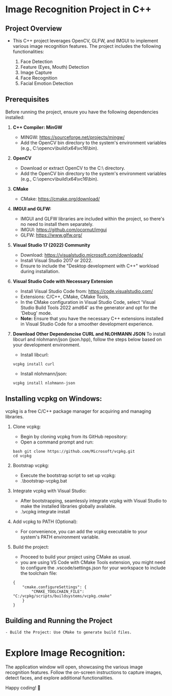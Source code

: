 # Image Recognition Project in C++

## Project Overview

- This C++ project leverages OpenCV, GLFW, and IMGUI to implement various image recognition features. The project includes the following functionalities:

  1. Face Detection
  2. Feature (Eyes, Mouth) Detection
  3. Image Capture
  4. Face Recognition
  5. Facial Emotion Detection


## Prerequisites

Before running the project, ensure you have the following dependencies installed:

1. **C++ Compiler: MinGW**

   - MINGW: https://sourceforge.net/projects/mingw/
   - Add the OpenCV bin directory to the system's environment variables (e.g., C:\opencv\build\x64\vc16\bin).

2. **OpenCV**

   - Download or extract OpenCV to the C:\ directory.
   - Add the OpenCV bin directory to the system's environment variables (e.g., C:\opencv\build\x64\vc16\bin).

3. **CMake**

   - CMake: https://cmake.org/download/

4. **IMGUI and GLFW:**

   - IMGUI and GLFW libraries are included within the project, so there's no need to install them separately.
   - IMGUI: https://github.com/ocornut/imgui
   - GLFW: https://www.glfw.org/

5. **Visual Studio 17 (2022) Community**

   - Download: https://visualstudio.microsoft.com/downloads/
   - Install Visual Studio 2017 or 2022.
   - Ensure to include the "Desktop development with C++" workload during installation.

6. **Visual Studio Code with Necessary Extension**

   - Install Visual Studio Code from: https://code.visualstudio.com/
   - Extensions: C/C++, CMake, CMake Tools,
   - In the CMake configuration in Visual Studio Code, select 'Visual Studio Build Tools 2022 amd64' as the generator and opt for the 'Debug' mode.
   - **Note:** Ensure that you have the necessary C++ extensions installed in Visual Studio Code for a smoother development experience.

7. **Download Other Dependencise CURL and NLOHMANN JSON**
To install libcurl and nlohmann/json (json.hpp), follow the steps below based on your development environment.

   - Install libcurl:
   ```
   vcpkg install curl
   ```
   - Install nlohmann/json:
   ```
   vcpkg install nlohmann-json
   ```


## Installing vcpkg on Windows:

vcpkg is a free C/C++ package manager for acquiring and managing libraries.

1. Clone vcpkg:

   - Begin by cloning vcpkg from its GitHub repository:
   - Open a command prompt and run:

   ```
   bash git clone https://github.com/Microsoft/vcpkg.git
   cd vcpkg
   ```

2. Bootstrap vcpkg:

   - Execute the bootstrap script to set up vcpkg:
   - .\bootstrap-vcpkg.bat

3. Integrate vcpkg with Visual Studio:

   - After bootstrapping, seamlessly integrate vcpkg with Visual Studio to make the installed libraries globally available.
   - .\vcpkg integrate install

4. Add vcpkg to PATH (Optional):

   - For convenience, you can add the vcpkg executable to your system's PATH environment variable.

5. Build the project:

   - Proceed to build your project using CMake as usual.
   - you are using VS Code with CMake Tools extension, you might need to configure the .vscode/settings.json for your workspace to include the toolchain file:

   ```
   {
       "cmake.configureSettings": {
           "CMAKE_TOOLCHAIN_FILE": "C:/vcpkg/scripts/buildsystems/vcpkg.cmake"
       }
   }
   ```


## Building and Running the Project

    - Build the Project: Use CMake to generate build files.


# Explore Image Recognition:

The application window will open, showcasing the various image recognition features.
Follow the on-screen instructions to capture images, detect faces, and explore additional functionalities.

Happy coding! 🚀
